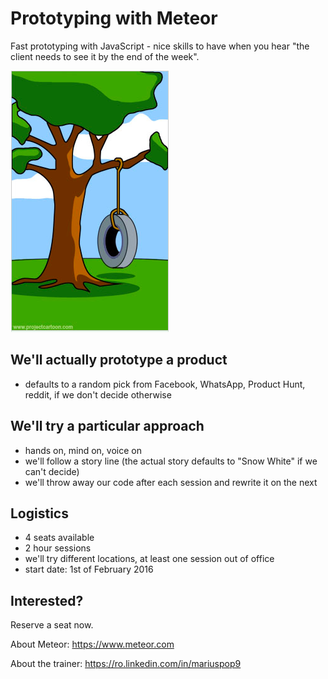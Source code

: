 # Prototyping with Meteor

Fast prototyping with JavaScript - nice skills to have when you hear "the client needs to see it by the end of the week".

![What the client really wanted](/what_the_client_wanted.png?raw=true "What the client really wanted.")


## We'll actually prototype a product 
 - defaults to a random pick from Facebook, WhatsApp, Product Hunt, reddit, if we don't decide otherwise

## We'll try a particular approach
 - hands on, mind on, voice on
 - we'll follow a story line (the actual story defaults to "Snow White" if we can't decide)
 - we'll throw away our code after each session and rewrite it on the next

## Logistics
  - 4 seats available 
  - 2 hour sessions
  - we'll try different locations, at least one session out of office
  - start date: 1st of February 2016
  
## Interested?
Reserve a seat now.


About Meteor:
https://www.meteor.com

About the trainer:
https://ro.linkedin.com/in/mariuspop9
